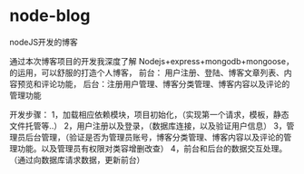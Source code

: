 # node-blog
nodeJS开发的博客

通过本次博客项目的开发我深度了解 Nodejs+express+mongodb+mongoose，的运用，可以舒服的打造个人博客， 前台： 用户注册、登陆、博客文章列表、内容预览和评论功能， 后台：注册用户管理、博客分类管理、博客内容以及评论的管理功能


开发步骤：
1，加载相应依赖模块，项目初始化，（实现第一个请求，模板，静态文件托管等..）
2，用户注册以及登录，（数据库连接，以及验证用户信息）
3，管理员后台管理，（验证是否为管理员账号，博客分类管理、博客内容以及评论的管理功能。以及管理员有权限对类容增删改查）
4，前台和后台的数据交互处理。（通过向数据库请求数据，更新前台）
